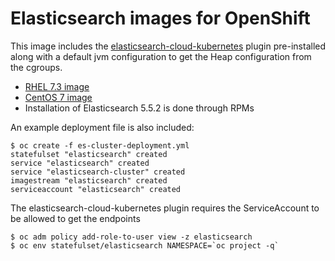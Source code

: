 # Elasticsearch images for OpenShift

This image includes the [elasticsearch-cloud-kubernetes](https://github.com/fabric8io/elasticsearch-cloud-kubernetes) plugin pre-installed along with
a default jvm configuration to get the Heap configuration from the cgroups.

* [RHEL 7.3 image](./Dockerfile)
* [CentOS 7 image](./Dockerfile.centos7)
* Installation of Elasticsearch 5.5.2 is done through RPMs

An example deployment file is also included:
```
$ oc create -f es-cluster-deployment.yml
statefulset "elasticsearch" created
service "elasticsearch" created
service "elasticsearch-cluster" created
imagestream "elasticsearch" created
serviceaccount "elasticsearch" created
```
The elasticsearch-cloud-kubernetes plugin requires the ServiceAccount to be allowed to get the endpoints
```
$ oc adm policy add-role-to-user view -z elasticsearch
$ oc env statefulset/elasticsearch NAMESPACE=`oc project -q`
```
